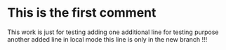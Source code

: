 # This is the first comment
This work is just for testing
adding one additional line for testing purpose
another added line in local mode
this line is only in the new branch !!!